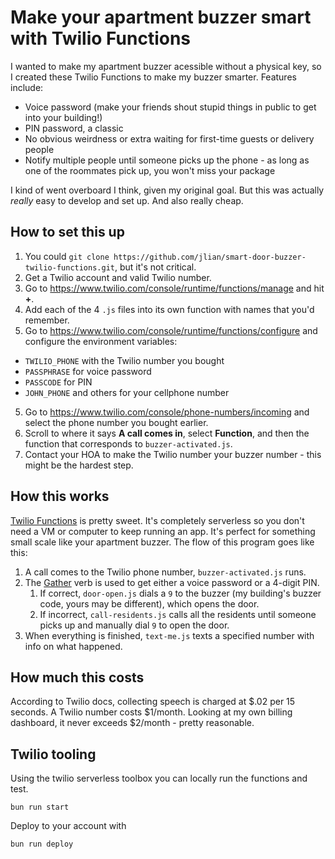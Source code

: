 # Make your apartment buzzer smart with Twilio Functions

I wanted to make my apartment buzzer acessible without a physical key, so I created these Twilio Functions to make my buzzer smarter. Features include:

* Voice password (make your friends shout stupid things in public to get into your building!)
* PIN password, a classic
* No obvious weirdness or extra waiting for first-time guests or delivery people
* Notify multiple people until someone picks up the phone - as long as one of the roommates pick up, you won't miss your package

I kind of went overboard I think, given my original goal. But this was actually *really* easy to develop and set up. And also really cheap.

## How to set this up

1. You could `git clone https://github.com/jlian/smart-door-buzzer-twilio-functions.git`, but it's not critical.
2. Get a Twilio account and valid Twilio number.
3. Go to https://www.twilio.com/console/runtime/functions/manage and hit **+**.
4. Add each of the 4 `.js` files into its own function with names that you'd remember.
5. Go to https://www.twilio.com/console/runtime/functions/configure and configure the environment variables:
  * `TWILIO_PHONE` with the Twilio number you bought
  * `PASSPHRASE` for voice password
  * `PASSCODE` for PIN
  * `JOHN_PHONE` and others for your cellphone number
5. Go to https://www.twilio.com/console/phone-numbers/incoming and select the phone number you bought earlier.
6. Scroll to where it says **A call comes in**, select **Function**, and then the function that corresponds to `buzzer-activated.js`.
7. Contact your HOA to make the Twilio number your buzzer number - this might be the hardest step.

## How this works

[Twilio Functions](https://www.twilio.com/functions) is pretty sweet. It's completely serverless so you don't need a VM or computer to keep running an app. It's perfect for something small scale like your apartment buzzer. The flow of this program goes like this:

1. A call comes to the Twilio phone number, `buzzer-activated.js` runs.
1. The [Gather](https://www.twilio.com/docs/api/twiml/gather) verb is used to get either a voice password or a 4-digit PIN.
   1. If correct, `door-open.js` dials a `9` to the buzzer (my building's buzzer code, yours may be different), which opens the door.
   1. If incorrect, `call-residents.js` calls all the residents until someone picks up and manually dial `9` to open the door.
1. When everything is finished, `text-me.js` texts a specified number with info on what happened.

## How much this costs

According to Twilio docs, collecting speech is charged at $.02 per 15 seconds. A Twilio number costs $1/month. Looking at my own billing dashboard, it never exceeds $2/month - pretty reasonable. 

## Twilio tooling
Using the twilio serverless toolbox you can locally run the functions and test.

```
bun run start
```

Deploy to your account with 
```
bun run deploy
```